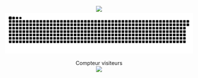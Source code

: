 <p align="center"> 
  <img src="https://64.media.tumblr.com/f057181416c74f935a63174fee26a40e/tumblr_pj3mnxVbiQ1x2878do3_540.gif" />
  <img src="https://raw.githubusercontent.com/SachaGor/SachaGor/a681dd2734ae42f4c002cd5492ccf65f8d67224f/github-user-contribution.svg" />
</p>

<p align="center"> 
  Compteur visiteurs<br>
  <img src="https://profile-counter.glitch.me/SachaGor/count.svg" />
</p>
